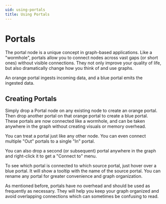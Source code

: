 ```yaml
---
uid: using-portals
title: Using Portals
---
```


# Portals

The portal node is a unique concept in graph-based applications. Like a "wormhole", portals allow you to connect nodes across vast gaps (or short ones) without visible connections. They not only improve your quality of life, but also dramatically change how you think of and use graphs.

An orange portal ingests incoming data, and a blue portal emits the ingested data.

## Creating Portals 

Simply drop a Portal node on any existing node to create an orange portal. Then drop another portal on that orange portal to create a blue portal. These portals are now connected like a wormhole, and can be taken anywhere in the graph without creating visuals or memory overhead.
                
You can treat a portal just like any other node. You can even connect multiple "Out" portals to a single "In" portal.

You can also drop a second (or subsequent) portal anywhere in the graph and right-click it to get a "Connect to" menu.

To see which portal is connected to which source portal, just hover over a blue portal. It will show a tooltip with the name of the source portal. You can rename any portal for greater convenience and graph organization.

As mentioned before, portals have no overhead and should be used as frequently as necessary. They will help you keep your graph organized and avoid overlapping connections which can sometimes be confusing to read.
